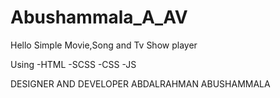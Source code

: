 # Abushammala_A_AV


Hello Simple Movie,Song and Tv Show player

Using
-HTML
-SCSS
-CSS
-JS


DESIGNER AND DEVELOPER
ABDALRAHMAN ABUSHAMMALA

